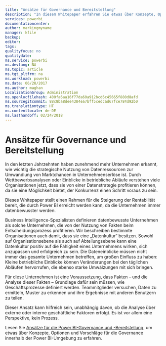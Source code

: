 ```yaml
---
title: "Ansätze für Governance und Bereitstellung"
description: "In diesem Whitepaper erfahren Sie etwas über Konzepte, Optionen und Vorschläge für die Governance innerhalb der Power BI-Umgebung."
services: powerbi
documentationcenter: 
author: markingmyname
manager: kfile
backup: 
editor: 
tags: 
qualityfocus: no
qualitydate: 
ms.service: powerbi
ms.devlang: NA
ms.topic: article
ms.tgt_pltfrm: na
ms.workload: powerbi
ms.date: 06/28/2017
ms.author: maghan
LocalizationGroup: Administration
ms.openlocfilehash: 400fa6aa16f77da60a912bcd6c45665f880d8afd
ms.sourcegitcommit: 88c8ba8dee4384ea7bff5cedcad67fce784d92b0
ms.translationtype: HT
ms.contentlocale: de-DE
ms.lasthandoff: 02/24/2018
---
```

# <a name="governance-and-deployment-approaches"></a>Ansätze für Governance und Bereitstellung
In den letzten Jahrzehnten haben zunehmend mehr Unternehmen erkannt, wie wichtig die strategische Nutzung von Datenressourcen zur Umwandlung von Marktchancen in Unternehmenserlöse ist. Durch Wettbewerbsanalysen oder Einblicke in betriebliche Abläufe verstehen viele Organisationen jetzt, dass sie von einer Datenstrategie profitieren können, da sie eine Möglichkeit bietet, der Konkurrenz einen Schritt voraus zu sein.  

Dieses Whitepaper stellt einen Rahmen für die Steigerung der Rentabilität bereit, die durch Power BI erreicht werden kann, da die Unternehmen immer datenbewusster werden.

Business Intelligence-Spezialisten definieren datenbewusste Unternehmen als solche Unternehmen, die von der Nutzung von Fakten beim Entscheidungsprozess profitieren.  Wir beschreiben bestimmte Organisationen auch damit, dass sie eine „Datenkultur“ besitzen.
Sowohl auf Organisationsebene als auch auf Abteilungsebene kann eine Datenkultur positiv auf die Fähigkeit eines Unternehmens wirken, sich anzupassen und erfolgreich zu sein.  Die Dateneinblicke müssen nicht immer das gesamte Unternehmen betreffen, um großen Einfluss zu haben: Kleine betriebliche Einblicke können Veränderungen bei den täglichen Abläufen hervorrufen, die ebenso starke Umwälzungen mit sich bringen.

Für diese Unternehmen ist eine Voraussetzung, dass Fakten – und die Analyse dieser Fakten – Grundlage dafür sein müssen, wie Geschäftsprozesse definiert werden. Teammitglieder versuchen, Daten zu ermitteln, Muster zu erkennen und ihre Ergebnisse mit anderen Benutzern zu teilen. 

Dieser Ansatz kann hilfreich sein, unabhängig davon, ob die Analyse über externe oder interne geschäftliche Faktoren erfolgt. Es ist vor allem eine Perspektive, kein Prozess.

Lesen Sie [Ansätze für die Power BI-Governance und -Bereitstellung](http://go.microsoft.com/fwlink/?LinkId=785915&clcid=0x409), um etwas über Konzepte, Optionen und Vorschläge für die Governance innerhalb der Power BI-Umgebung zu erfahren.

